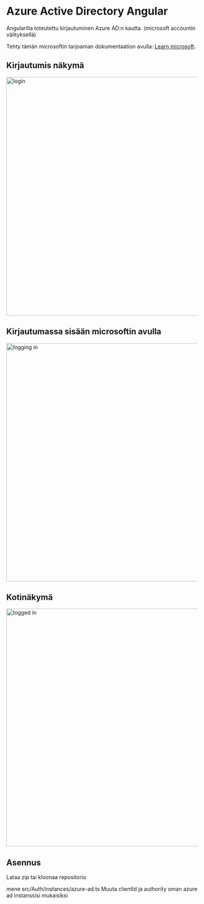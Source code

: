 # Azure Active Directory Angular

Angularilla toteutettu kirjautuminen Azure AD:n kautta. (microsoft accountin välityksellä)

Tehty tämän microsoftin tarjoaman dokumentaation avulla:  [Learn microsoft](https://learn.microsoft.com/en-us/azure/active-directory/develop/tutorial-v2-angular-auth-code). 

## Kirjautumis näkymä
<img width="627" alt="login" src="https://github.com/ChristianKatka/azure-active-directory-angular/assets/42738047/76f8b543-59c4-40d5-ba93-d3c1a2d130c6">


## Kirjautumassa sisään microsoftin avulla
<img width="626" alt="logging in" src="https://github.com/ChristianKatka/azure-active-directory-angular/assets/42738047/e83fa0a9-20a1-4d17-9c7e-30ef57a3e9b2">

## Kotinäkymä
<img width="625" alt="logged in" src="https://github.com/ChristianKatka/azure-active-directory-angular/assets/42738047/2add278d-3a5d-4e4f-9574-a33e8a88ef00">


## Asennus

Lataa zip tai kloonaa repositorio

mene src/Auth/instances/azure-ad.ts
Muuta clientId ja authority oman azure ad instanssisi mukaisiksi
